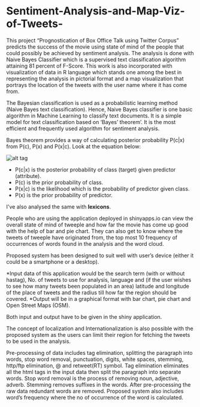 # Sentiment-Analysis-and-Map-Viz-of-Tweets-
This project “Prognostication of Box Office Talk using Twitter Corpus” predicts the success of the movie using state of mind of the people that could possibly be achieved by sentiment analysis. The analysis is done with Naive Bayes Classifier which is a supervised text classification algorithm attaining 81 percent of F-Score. This work is also incorporated with visualization of data in R language which stands one among the best in representing the analysis in pictorial format and a map visualization that portrays the location of the tweets with the user name where it has come from.

The Bayesian classification is used as a probabilistic learning method (Naive Bayes text classification). Hence, Naive Bayes classifier is one basic algorithm in Machine Learning to classify text documents. It is a simple model for text classification based on ‘Bayes’ theorem’. It is the most efficient and frequently used algorithm for sentiment analysis.

Bayes theorem provides a way of calculating posterior probability P(c|x) from P(c), P(x) and P(x|c). Look at the equation below:

![alt tag](https://github.com/SolomonAathiRaj/Sentiment-Analysis-and-Map-Viz-of-Tweets-/blob/master/images/Bayes_rule.png)
  
* P(c|x) is the posterior probability of class (target) given predictor (attribute).
* P(c) is the prior probability of class.
* P(x|c) is the likelihood which is the probability of predictor given class.
* P(x) is the prior probability of predictor.

I've also analysed the same with **lexicons**.

People who are using the application deployed in shinyapps.io can view the overall state of mind of tweeple and how far the movie has come up good with the help of bar and pie chart. They can also get to know where the tweets of tweeple have originated from, the top most 10 frequency of occurrences of words found in the analysis and the word cloud. 

Proposed system has been designed to suit well with user’s device (either it could be a smartphone or a desktop). 

*Input data of this application would be the search term (with or without hastag), No. of tweets to use for analysis, language and (if the user wishes to see how many tweets been populated in an area) latitude and longitude of the place of tweets and the radius till how far the region should be covered. 
*Output will be in a graphical format with bar chart, pie chart and Open Street Maps (OSM). 

Both input and output have to be given in the shiny application. 

The concept of localization and Internationalization is also possible with the proposed system as the users can limit their region for fetching the tweets to be used in the analysis.  

Pre-processing of data includes tag elimination, splitting the paragraph into words, stop word removal, punctuation, digits, white spaces, stemming, http/ftp elimination, @ and retweet(RT) symbol. Tag elimination eliminates all the html tags in the input data then split the paragraph into separate words. Stop word removal is the process of removing noun, adjective, adverb. Stemming removes suffixes in the words. After pre-processing the raw data redundant words are removed. Proposed system also includes word’s frequency where the no of occurrence of the word is calculated.


